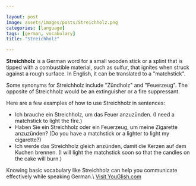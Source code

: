 ```yaml
---

layout: post
image: assets/images/posts/Streichholz.png
categories: [language]
tags: [german, vocabulary]
title: "Streichholz"

---
```


**Streichholz** is a German word for a small wooden stick or a splint that is tipped with a combustible material, such as sulfur, that ignites when struck against a rough surface. In English, it can be translated to a "matchstick".

Some synonyms for Streichholz include "Zündholz" and "Feuerzeug". The opposite of Streichholz would be an extinguisher or a fire suppressant.

Here are a few examples of how to use Streichholz in sentences:

- Ich brauche ein Streichholz, um das Feuer anzuzünden. (I need a matchstick to light the fire.)
- Haben Sie ein Streichholz oder ein Feuerzeug, um meine Zigarette anzuzünden? (Do you have a matchstick or a lighter to light my cigarette?)
- Ich werde das Streichholz gleich anzünden, damit die Kerzen auf dem Kuchen brennen. (I will light the matchstick soon so that the candles on the cake will burn.) 

Knowing basic vocabulary like Streichholz can help you communicate effectively while speaking German.\ <a id="yg-widget-0" class="youglish-widget" data-query="Streichholz" data-lang="german" data-components="8412" data-auto-start="0" data-bkg-color="theme_light" data-title="How%20to%20pronounce%20Streichholz%20in%20German"  rel="nofollow" href="https://youglish.com">Visit YouGlish.com</a><script async src="https://youglish.com/public/emb/widget.js" charset="utf-8"></script>